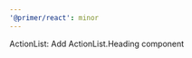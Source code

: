 ```yaml
---
'@primer/react': minor
---
```


ActionList: Add ActionList.Heading component

<!-- Changed components: ActionList -->
